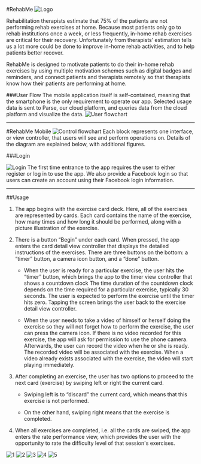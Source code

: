 #RehabMe
![Logo](img_readme/Logo.jpg)

Rehabilitation therapists estimate that 75% of the patients are not performing rehab exercises at home. Because most patients only go to rehab institutions once a week, or less frequently, in-home rehab exercises are critical for their recovery. Unfortunately from therapists’ estimation tells us a lot more could be done to improve in-home rehab activities, and to help patients better recover.

RehabMe is designed to motivate patients to do their in-home rehab exercises by using multiple motivation schemes such as digital badges and reminders, and connect patients and therapists remotely so that therapists know how their patients are performing at home.

###User Flow
The mobile application itself is self-contained, meaning that the smartphone is the only requirement to operate our app. Selected usage data is sent to Parse, our cloud platform, and  queries data from the cloud platform and visualize the data. ![User flowchart](img_readme/data_flow.png)

--- 

#RehabMe Mobile
![Control flowchart](img_readme/control_flow.png)
Each block represents one interface, or view controller, that users will see and perform operations on. Details of the diagram are explained below, with additional figures.###Login
![Login](img_readme/login.tif)The first time entrance to the app requires the user to either register or log in to use the app. We also provide a Facebook login so that users can create an account using their Facebook login information.

---

##Usage

1. The app begins with the exercise card deck. Here, all of the exercises are represented by cards. Each card contains the name of the exercise, how many times and how long it should be performed, along with a picture illustration of the exercise.2. There is a button “Begin” under each card. When pressed, the app enters the card detail view controller that displays the detailed instructions of the exercises. There are three buttons on the bottom: a “timer” button, a camera icon button, and a “done” button.
	- When the user is ready for a particular exercise, the user hits the “timer” button, which brings the app to the timer view controller that shows a countdown clock The time duration of the countdown clock depends on the time required for a particular exercise, typically 30 seconds. The user is expected to perform the exercise until the timer hits zero. Tapping the screen brings the user back to the exercise detail view controller.
	- When the user needs to take a video of himself or herself doing the exercise so they will not forget how to perform the exercise, the user can press the camera icon. If there is no video recorded for this exercise, the app will ask for permission to use the phone camera. Afterwards, the user can record the video when he or she is ready. The recorded video will be associated with the exercise. When a video already exists associated with the exercise, the video will start playing immediately.
3. After completing an exercise, the user has two options to proceed to the next card (exercise) by swiping left or right the current card. 
	- Swiping left is to “discard” the current card, which means that this exercise is not performed. 
	- On the other hand, swiping right means that the exercise is completed. 
4. When all exercises are completed, i.e. all the cards are swiped, the app enters the rate performance view, which provides the user with the opportunity to rate the difficulty level of that session's exercises.
![1](img_readme/1.PNG)
![2](img_readme/2.PNG)
![3](img_readme/3.PNG)
![4](img_readme/4.PNG)
![5](img_readme/5.PNG)
